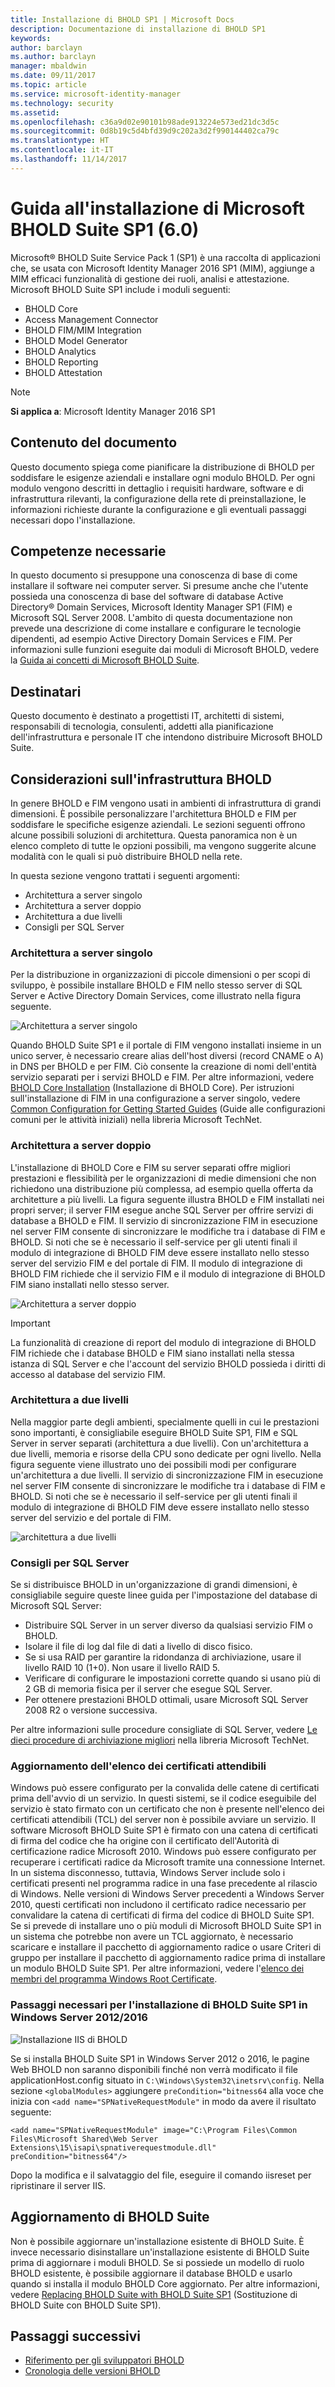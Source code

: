 ```yaml
---
title: Installazione di BHOLD SP1 | Microsoft Docs
description: Documentazione di installazione di BHOLD SP1
keywords: 
author: barclayn
ms.author: barclayn
manager: mbaldwin
ms.date: 09/11/2017
ms.topic: article
ms.service: microsoft-identity-manager
ms.technology: security
ms.assetid: 
ms.openlocfilehash: c36a9d02e90101b98ade913224e573ed21dc3d5c
ms.sourcegitcommit: 0d8b19c5d4bfd39d9c202a3d2f990144402ca79c
ms.translationtype: HT
ms.contentlocale: it-IT
ms.lasthandoff: 11/14/2017
---
```

# <a name="microsoft-bhold-suite-sp1-60-installation-guide"></a>Guida all'installazione di Microsoft BHOLD Suite SP1 (6.0)

Microsoft® BHOLD Suite Service Pack 1 (SP1) è una raccolta di applicazioni che, se usata con Microsoft Identity Manager 2016 SP1 (MIM), aggiunge a MIM efficaci funzionalità di gestione dei ruoli, analisi e attestazione. Microsoft BHOLD Suite SP1 include i moduli seguenti:

- BHOLD Core
- Access Management Connector
- BHOLD FIM/MIM Integration
- BHOLD Model Generator
- BHOLD Analytics
- BHOLD Reporting
- BHOLD Attestation


>[!NOTE]
**Si applica a**: Microsoft Identity Manager 2016 SP1

## <a name="what-this-document-covers"></a>Contenuto del documento

Questo documento spiega come pianificare la distribuzione di BHOLD per soddisfare le esigenze aziendali e installare ogni modulo BHOLD. Per ogni modulo vengono descritti in dettaglio i requisiti hardware, software e di infrastruttura rilevanti, la configurazione della rete di preinstallazione, le informazioni richieste durante la configurazione e gli eventuali passaggi necessari dopo l'installazione.

## <a name="pre-requisite-knowledge"></a>Competenze necessarie

In questo documento si presuppone una conoscenza di base di come installare il software nei computer server. Si presume anche che l'utente possieda una conoscenza di base del software di database Active Directory® Domain Services, Microsoft Identity Manager SP1 (FIM) e Microsoft SQL Server 2008. L'ambito di questa documentazione non prevede una descrizione di come installare e configurare le tecnologie dipendenti, ad esempio Active Directory Domain Services e FIM. Per informazioni sulle funzioni eseguite dai moduli di Microsoft BHOLD, vedere la [Guida ai concetti di Microsoft BHOLD Suite](https://technet.microsoft.com/library/jj134102(v=ws.10).aspx).

## <a name="audience"></a>Destinatari

Questo documento è destinato a progettisti IT, architetti di sistemi, responsabili di tecnologia, consulenti, addetti alla pianificazione dell'infrastruttura e personale IT che intendono distribuire Microsoft BHOLD Suite.

## <a name="bhold-infrastructure-considerations"></a>Considerazioni sull'infrastruttura BHOLD

In genere BHOLD e FIM vengono usati in ambienti di infrastruttura di grandi dimensioni. È possibile personalizzare l'architettura BHOLD e FIM per soddisfare le specifiche esigenze aziendali. Le sezioni seguenti offrono alcune possibili soluzioni di architettura. Questa panoramica non è un elenco completo di tutte le opzioni possibili, ma vengono suggerite alcune modalità con le quali si può distribuire BHOLD nella rete.
 
In questa sezione vengono trattati i seguenti argomenti:

- Architettura a server singolo
- Architettura a server doppio
- Architettura a due livelli
- Consigli per SQL Server

### <a name="single-server-architecture"></a>Architettura a server singolo

Per la distribuzione in organizzazioni di piccole dimensioni o per scopi di sviluppo, è possibile installare BHOLD e FIM nello stesso server di SQL Server e Active Directory Domain Services, come illustrato nella figura seguente.
 
![Architettura a server singolo](media/bhold-installation-guide/single.png)

Quando BHOLD Suite SP1 e il portale di FIM vengono installati insieme in un unico server, è necessario creare alias dell'host diversi (record CNAME o A) in DNS per BHOLD e per FIM. Ciò consente la creazione di nomi dell'entità servizio separati per i servizi BHOLD e FIM. Per altre informazioni, vedere [BHOLD Core Installation](https://technet.microsoft.com/library/jj134095(v=ws.10).aspx) (Installazione di BHOLD Core).
Per istruzioni sull'installazione di FIM in una configurazione a server singolo, vedere [Common Configuration for Getting Started Guides](https://technet.microsoft.com/library/ff575965.aspx) (Guide alle configurazioni comuni per le attività iniziali) nella libreria Microsoft TechNet.

### <a name="dual-server-architecture"></a>Architettura a server doppio

L'installazione di BHOLD Core e FIM su server separati offre migliori prestazioni e flessibilità per le organizzazioni di medie dimensioni che non richiedono una distribuzione più complessa, ad esempio quella offerta da architetture a più livelli. La figura seguente illustra BHOLD e FIM installati nei propri server; il server FIM esegue anche SQL Server per offrire servizi di database a BHOLD e FIM. Il servizio di sincronizzazione FIM in esecuzione nel server FIM consente di sincronizzare le modifiche tra i database di FIM e BHOLD. Si noti che se è necessario il self-service per gli utenti finali il modulo di integrazione di BHOLD FIM deve essere installato nello stesso server del servizio FIM e del portale di FIM. Il modulo di integrazione di BHOLD FIM richiede che il servizio FIM e il modulo di integrazione di BHOLD FIM siano installati nello stesso server.

![Architettura a server doppio](media/bhold-installation-guide/dual.png)

>[!IMPORTANT]
La funzionalità di creazione di report del modulo di integrazione di BHOLD FIM richiede che i database BHOLD e FIM siano installati nella stessa istanza di SQL Server e che l'account del servizio BHOLD possieda i diritti di accesso al database del servizio FIM.

### <a name="two-tier-architecture"></a>Architettura a due livelli

Nella maggior parte degli ambienti, specialmente quelli in cui le prestazioni sono importanti, è consigliabile eseguire BHOLD Suite SP1, FIM e SQL Server in server separati (architettura a due livelli). Con un'architettura a due livelli, memoria e risorse della CPU sono dedicate per ogni livello. Nella figura seguente viene illustrato uno dei possibili modi per configurare un'architettura a due livelli. Il servizio di sincronizzazione FIM in esecuzione nel server FIM consente di sincronizzare le modifiche tra i database di FIM e BHOLD. Si noti che se è necessario il self-service per gli utenti finali il modulo di integrazione di BHOLD FIM deve essere installato nello stesso server del servizio e del portale di FIM.

![architettura a due livelli](media/bhold-installation-guide/two-tier.png)

### <a name="sql-server-recommendations"></a>Consigli per SQL Server

Se si distribuisce BHOLD in un'organizzazione di grandi dimensioni, è consigliabile seguire queste linee guida per l'impostazione del database di Microsoft SQL Server:

- Distribuire SQL Server in un server diverso da qualsiasi servizio FIM o BHOLD.
- Isolare il file di log dal file di dati a livello di disco fisico.
- Se si usa RAID per garantire la ridondanza di archiviazione, usare il livello RAID 10 (1+0). Non usare il livello RAID 5.
- Verificare di configurare le impostazioni corrette quando si usano più di 2 GB di memoria fisica per il server che esegue SQL Server.
- Per ottenere prestazioni BHOLD ottimali, usare Microsoft SQL Server 2008 R2 o versione successiva.

Per altre informazioni sulle procedure consigliate di SQL Server, vedere [Le dieci procedure di archiviazione migliori](https://www.microsoft.com/technet/prodtechnol/sql/bestpractice/storage-top-10.mspx) nella libreria Microsoft TechNet.

### <a name="trusted-certificates-list-update"></a>Aggiornamento dell'elenco dei certificati attendibili

Windows può essere configurato per la convalida delle catene di certificati prima dell'avvio di un servizio. In questi sistemi, se il codice eseguibile del servizio è stato firmato con un certificato che non è presente nell'elenco dei certificati attendibili (TCL) del server non è possibile avviare un servizio. Il software Microsoft BHOLD Suite SP1 è firmato con una catena di certificati di firma del codice che ha origine con il certificato dell'Autorità di certificazione radice Microsoft 2010.
Windows può essere configurato per recuperare i certificati radice da Microsoft tramite una connessione Internet. In un sistema disconnesso, tuttavia, Windows Server include solo i certificati presenti nel programma radice in una fase precedente al rilascio di Windows. Nelle versioni di Windows Server precedenti a Windows Server 2010, questi certificati non includono il certificato radice necessario per convalidare la catena di certificati di firma del codice di BHOLD Suite SP1. Se si prevede di installare uno o più moduli di Microsoft BHOLD Suite SP1 in un sistema che potrebbe non avere un TCL aggiornato, è necessario scaricare e installare il pacchetto di aggiornamento radice o usare Criteri di gruppo per installare il pacchetto di aggiornamento radice prima di installare un modulo BHOLD Suite SP1. Per altre informazioni, vedere l'[elenco dei membri del programma Windows Root Certificate](http://support.microsoft.com/kb/931125).

### <a name="installing-bhold-suite-sp1-on-windows-server-20122016-required-step"></a>Passaggi necessari per l'installazione di BHOLD Suite SP1 in Windows Server 2012/2016 

![Installazione IIS di BHOLD](media/bhold-installation-guide/iis-install-bhold.png)

Se si installa BHOLD Suite SP1 in Windows Server 2012 o 2016, le pagine Web BHOLD non saranno disponibili finché non verrà modificato il file applicationHost.config situato in ```C:\Windows\System32\inetsrv\config```. Nella sezione ```<globalModules>``` aggiungere ```preCondition="bitness64``` alla voce che inizia con ```<add name="SPNativeRequestModule"``` in modo da avere il risultato seguente:

```<add name="SPNativeRequestModule" image="C:\Program Files\Common Files\Microsoft Shared\Web Server Extensions\15\isapi\spnativerequestmodule.dll" preCondition="bitness64"/>```

Dopo la modifica e il salvataggio del file, eseguire il comando iisreset per ripristinare il server IIS.


## <a name="upgrading-bhold-suite"></a>Aggiornamento di BHOLD Suite

Non è possibile aggiornare un'installazione esistente di BHOLD Suite. È invece necessario disinstallare un'installazione esistente di BHOLD Suite prima di aggiornare i moduli BHOLD. Se si possiede un modello di ruolo BHOLD esistente, è possibile aggiornare il database BHOLD e usarlo quando si installa il modulo BHOLD Core aggiornato. Per altre informazioni, vedere [Replacing BHOLD Suite with BHOLD Suite SP1](https://technet.microsoft.com/en-us/library/jj874043(v=ws.10).aspx) (Sostituzione di BHOLD Suite con BHOLD Suite SP1).


## <a name="next-steps"></a>Passaggi successivi

- [Riferimento per gli sviluppatori BHOLD](../reference/mim2016-bhold-developer-reference.md)
- [Cronologia delle versioni BHOLD](../reference/version-bhold-history.md)
